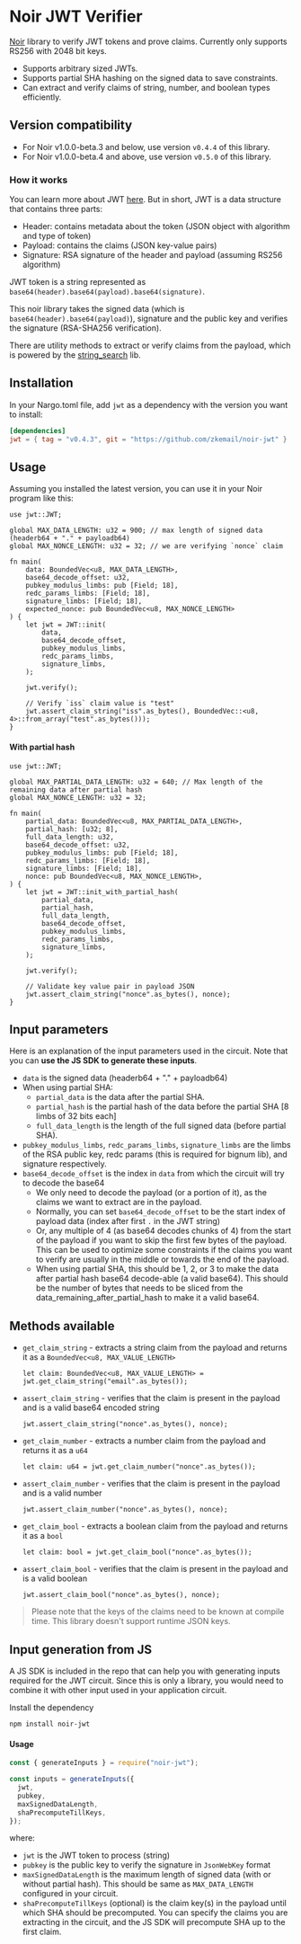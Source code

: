 # Noir JWT Verifier

[Noir](https://noir-lang.org/) library to verify JWT tokens and prove claims. Currently only supports RS256 with 2048 bit keys.

- Supports arbitrary sized JWTs.
- Supports partial SHA hashing on the signed data to save constraints.
- Can extract and verify claims of string, number, and boolean types efficiently.


## Version compatibility

- For Noir v1.0.0-beta.3 and below, use version `v0.4.4` of this library.
- For Noir v1.0.0-beta.4 and above, use version `v0.5.0` of this library.


### How it works

You can learn more about JWT [here](https://jwt.io/introduction). But in short, JWT is a data structure that contains three parts:
- Header: contains metadata about the token (JSON object with algorithm and type of token)
- Payload: contains the claims (JSON key-value pairs)
- Signature: RSA signature of the header and payload (assuming RS256 algorithm)

JWT token is a string represented as `base64(header).base64(payload).base64(signature)`.

This noir library takes the signed data (which is `base64(header).base64(payload)`),  signature and the public key and verifies the signature (RSA-SHA256 verification).

There are utility methods to extract or verify claims from the payload, which is powered by the [string_search](https://github.com/noir-lang/noir_string_search) lib.


## Installation

In your Nargo.toml file, add `jwt` as a dependency with the version you want to install:

```toml
[dependencies]
jwt = { tag = "v0.4.3", git = "https://github.com/zkemail/noir-jwt" }
```

## Usage

Assuming you installed the latest version, you can use it in your Noir program like this:

```nr
use jwt::JWT;

global MAX_DATA_LENGTH: u32 = 900; // max length of signed data (headerb64 + "." + payloadb64)
global MAX_NONCE_LENGTH: u32 = 32; // we are verifying `nonce` claim

fn main(
    data: BoundedVec<u8, MAX_DATA_LENGTH>,
    base64_decode_offset: u32,
    pubkey_modulus_limbs: pub [Field; 18],
    redc_params_limbs: [Field; 18],
    signature_limbs: [Field; 18],
    expected_nonce: pub BoundedVec<u8, MAX_NONCE_LENGTH>
) {
    let jwt = JWT::init(
        data,
        base64_decode_offset,
        pubkey_modulus_limbs,
        redc_params_limbs,
        signature_limbs,
    );

    jwt.verify();

    // Verify `iss` claim value is "test"
    jwt.assert_claim_string("iss".as_bytes(), BoundedVec::<u8, 4>::from_array("test".as_bytes()));
}
```

#### With partial hash

```nr
use jwt::JWT;

global MAX_PARTIAL_DATA_LENGTH: u32 = 640; // Max length of the remaining data after partial hash
global MAX_NONCE_LENGTH: u32 = 32;

fn main(
    partial_data: BoundedVec<u8, MAX_PARTIAL_DATA_LENGTH>,
    partial_hash: [u32; 8],
    full_data_length: u32,
    base64_decode_offset: u32,
    pubkey_modulus_limbs: pub [Field; 18],
    redc_params_limbs: [Field; 18],
    signature_limbs: [Field; 18],
    nonce: pub BoundedVec<u8, MAX_NONCE_LENGTH>,
) {
    let jwt = JWT::init_with_partial_hash(
        partial_data,
        partial_hash,
        full_data_length,
        base64_decode_offset,
        pubkey_modulus_limbs,
        redc_params_limbs,
        signature_limbs,
    );

    jwt.verify();

    // Validate key value pair in payload JSON
    jwt.assert_claim_string("nonce".as_bytes(), nonce);
}
```

## Input parameters

Here is an explanation of the input parameters used in the circuit. Note that you can **use the JS SDK to generate these inputs**.

- `data` is the signed data (headerb64 + "." + payloadb64)
- When using partial SHA:
    - `partial_data` is the data after the partial SHA.
    - `partial_hash` is the partial hash of the data before the partial SHA [8 limbs of 32 bits each]
    - `full_data_length` is the length of the full signed data (before partial SHA).
- `pubkey_modulus_limbs`, `redc_params_limbs`, `signature_limbs` are the limbs of the RSA public key, redc params (this is required for bignum lib), and signature respectively.
- `base64_decode_offset` is the index in `data` from which the circuit will try to decode the base64
    - We only need to decode the payload (or a portion of it), as the claims we want to extract are in the payload.
    - Normally, you can set `base64_decode_offset` to be the start index of payload data (index after first `.` in the JWT string)
    - Or, any multiple of 4 (as base64 decodes chunks of 4) from the start of the payload if you want to skip the first few bytes of the payload. This can be used to optimize some constraints if the claims you want to verify are usually in the middle or towards the end of the payload.
    - When using partial SHA, this should be 1, 2, or 3 to make the data after partial hash base64 decode-able (a valid base64). This should be the number of bytes that needs to be sliced from the data_remaining_after_partial_hash to make it a valid base64.


## Methods available

- `get_claim_string` - extracts a string claim from the payload and returns it as a `BoundedVec<u8, MAX_VALUE_LENGTH>`
    ```nr
    let claim: BoundedVec<u8, MAX_VALUE_LENGTH> = jwt.get_claim_string("email".as_bytes());
    ```

- `assert_claim_string` - verifies that the claim is present in the payload and is a valid base64 encoded string
    ```nr
    jwt.assert_claim_string("nonce".as_bytes(), nonce);
    ```
- `get_claim_number` - extracts a number claim from the payload and returns it as a `u64`
    ```nr
    let claim: u64 = jwt.get_claim_number("nonce".as_bytes());
    ```

- `assert_claim_number` - verifies that the claim is present in the payload and is a valid number
    ```nr
    jwt.assert_claim_number("nonce".as_bytes(), nonce);
    ```

- `get_claim_bool` - extracts a boolean claim from the payload and returns it as a `bool`
    ```nr
    let claim: bool = jwt.get_claim_bool("nonce".as_bytes());
    ```

- `assert_claim_bool` - verifies that the claim is present in the payload and is a valid boolean
    ```nr
    jwt.assert_claim_bool("nonce".as_bytes(), nonce);
    ```

> Please note that the keys of the claims need to be known at compile time.
> This library doesn't support runtime JSON keys.

## Input generation from JS

A JS SDK is included in the repo that can help you with generating inputs required for the JWT circuit. Since this is only a library, you would need to combine it with other input used in your application circuit.

Install the dependency
```
npm install noir-jwt
```

#### Usage
```js
const { generateInputs } = require("noir-jwt");

const inputs = generateInputs({
  jwt,
  pubkey,
  maxSignedDataLength,
  shaPrecomputeTillKeys,
});
```
where:
- `jwt` is the JWT token to process (string)
- `pubkey` is the public key to verify the signature in `JsonWebKey` format
- `maxSignedDataLength` is the maximum length of signed data (with or without partial hash). This should be same as `MAX_DATA_LENGTH` configured in your circuit.
- `shaPrecomputeTillKeys` (optional) is the claim key(s) in the payload until which SHA should be precomputed. You can specify the claims you are extracting in the circuit, and the JS SDK will precompute SHA up to the first claim.
